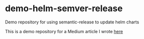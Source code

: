 # demo-helm-semver-release

Demo repository for using semantic-release to update helm charts

This is a demo repository for a Medium article I wrote [here](https://medium.com/@tjtharrison/semantic-versioning-with-helm-a736212c5758)
